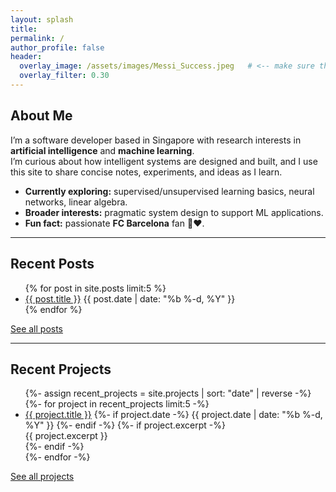 ```yaml
---
layout: splash
title:
permalink: /
author_profile: false
header:
  overlay_image: /assets/images/Messi_Success.jpeg   # <-- make sure this file exists
  overlay_filter: 0.30
---
```



## About Me
I’m a software developer based in Singapore with research interests in **artificial intelligence** and **machine learning**.  
I’m curious about how intelligent systems are designed and built, and I use this site to share concise notes, experiments, and ideas as I learn.

- **Currently exploring:** supervised/unsupervised learning basics, neural networks, linear algebra.  
- **Broader interests:** pragmatic system design to support ML applications.  
- **Fun fact:** passionate **FC Barcelona** fan 💙❤️.

---

## Recent Posts
<ul>
{% for post in site.posts limit:5 %}
  <li>
    <a href="{{ post.url | relative_url }}">{{ post.title }}</a>
    <span class="page__meta">{{ post.date | date: "%b %-d, %Y" }}</span>
  </li>
{% endfor %}
</ul>
<p><a class="btn" href="/blog/">See all posts</a></p>

---

## Recent Projects
<ul>
{%- assign recent_projects = site.projects | sort: "date" | reverse -%}
{%- for project in recent_projects limit:5 -%}
  <li>
    <a href="{{ project.url | relative_url }}">{{ project.title }}</a>
    {%- if project.date -%}
      <span class="page__meta">{{ project.date | date: "%b %-d, %Y" }}</span>
    {%- endif -%}
    {%- if project.excerpt -%}
      <div class="archive__item-excerpt">{{ project.excerpt }}</div>
    {%- endif -%}
  </li>
{%- endfor -%}
</ul>
<p><a class="btn" href="/projects/">See all projects</a></p>

